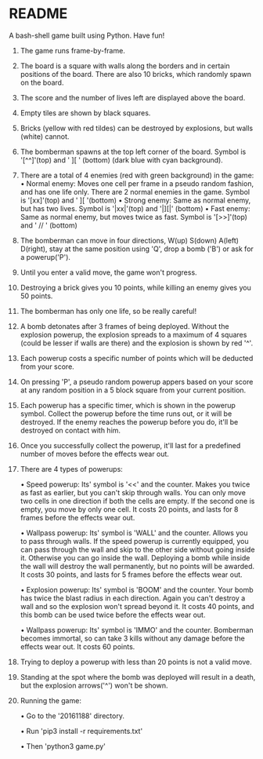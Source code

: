 # README

A bash-shell game built using Python. Have fun!

1. The game runs frame-by-frame.

2. The board is a square with walls along the borders and in certain positions of the board. There are also 10 bricks, which randomly spawn on the board.

3. The score and the number of lives left are displayed above the board.

4. Empty tiles are shown by black squares.

5. Bricks (yellow with red tildes) can be destroyed by explosions, but walls (white) cannot.

6. The bomberman spawns at the top left corner of the board. Symbol is '[^^]'(top) and ' ][ ' (bottom) (dark blue with cyan background).
 
7. There are a total of 4 enemies (red with green background) in the game:
	• Normal enemy: Moves one cell per frame in a pseudo random fashion, and has one life only. There are 2 normal enemies in the game. Symbol is '[xx]'(top) and ' ][ '(bottom)
	• Strong enemy: Same as normal enemy, but has two lives. Symbol is '|xx|'(top) and '|][|' (bottom)
	• Fast enemy: Same as normal enemy, but moves twice as fast. Symbol is '[>>]'(top) and ' // ' (bottom)

8. The bomberman can move in four directions, W(up) S(down) A(left) D(right), stay at the same position using 'Q', drop a bomb ('B') or ask for a powerup('P').

9. Until you enter a valid move, the game won't progress.

10. Destroying a brick gives you 10 points, while killing an enemy gives you 50 points.

11. The bomberman has only one life, so be really careful!

12. A bomb detonates after 3 frames of being deployed. Without the explosion powerup, the explosion spreads to a maximum of 4 squares (could be lesser if 	  walls are there) and the explosion is shown by red '^'.

13. Each powerup costs a specific number of points which will be deducted from your score.

14. On pressing 'P', a pseudo random powerup appers based on your score at any random position in a 5 block square from your current position.

15. Each powerup has a specific timer, which is shown in the powerup symbol. Collect the powerup before the time runs out, or it will be destroyed. If the
   enemy reaches the powerup before you do, it'll be destroyed on contact with him.

16. Once you successfully collect the powerup, it'll last for a predefined number of moves before the effects wear out.

17. There are 4 types of powerups:

	• Speed powerup: Its' symbol is '<<' and the counter. Makes you twice as fast as earlier, but you can't skip through walls. You can only move two cells in one direction if both the cells 	are empty. If the second one is empty, you move by only one cell. It costs 20 points, and lasts for 8 frames before the effects wear out.
	
	• Wallpass powerup: Its' symbol is 'WALL' and the counter. Allows you to pass through walls. If the speed powerup is currently equipped, you can pass through the wall and skip to the other side without going inside it. Otherwise you can go inside the wall. Deploying a bomb while inside the wall will destroy the wall permanently, but no points will be awarded. It costs 30 points, and lasts for 5 frames before the effects wear out.
	
	• Explosion powerup: Its' symbol is 'BOOM' and the counter. Your bomb has twice the blast radius in each direction. Again you can't destroy a wall and so the explosion won't spread beyond it. It costs 40 points, and this bomb can be used twice before the effects wear out. 
	
	• Wallpass powerup: Its' symbol is 'IMMO' and the counter. Bomberman becomes immortal, so can take 3 kills without any damage before the effects wear out. It costs 60 points.

18. Trying to deploy a powerup with less than 20 points is not a valid move.	

19. Standing at the spot where the bomb was deployed will result in a death, but the explosion arrows('^') won't be shown.

20. Running the game:

	• Go to the '20161188' directory.
	
	• Run 'pip3 install -r requirements.txt'
	
	• Then 'python3 game.py'
